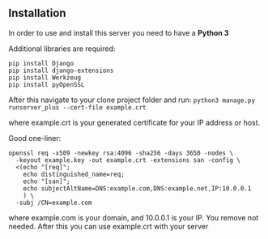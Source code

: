 ## Installation

In order to use and install this server you need to have a **Python 3**

Additional libraries are required:

```pip install Pillow
pip install Django
pip install django-extensions
pip install Werkzeug
pip install pyOpenSSL
```

After this navigate to your clone project folder and run:
`python3 manage.py runserver_plus --cert-file example.crt`

where example.crt is your generated certificate for your IP address or host. 

Good one-liner:

```
openssl req -x509 -newkey rsa:4096 -sha256 -days 3650 -nodes \
  -keyout example.key -out example.crt -extensions san -config \
  <(echo "[req]"; 
    echo distinguished_name=req; 
    echo "[san]"; 
    echo subjectAltName=DNS:example.com,DNS:example.net,IP:10.0.0.1
    ) \
  -subj /CN=example.com
```

where example.com is your domain, and 10.0.0.1 is your IP. You remove not needed. After this you can use example.crt with your server
